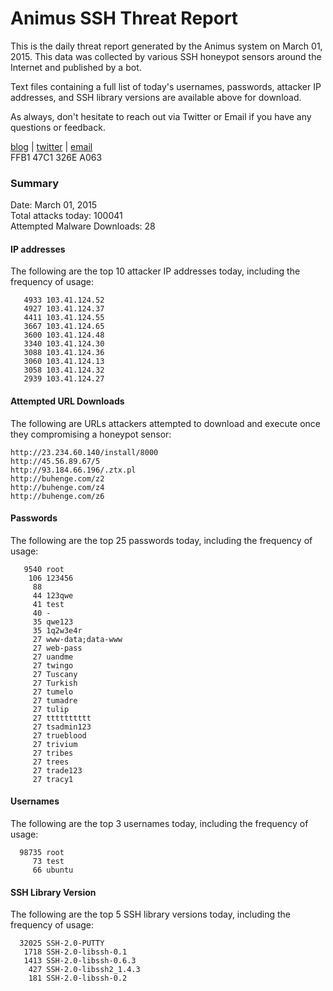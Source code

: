 # Animus SSH Threat Report

This is the daily threat report generated by the Animus system on March 01, 2015. This data was collected by various SSH honeypot sensors around the Internet and published by a bot.  

Text files containing a full list of today's usernames, passwords, attacker IP addresses, and SSH library versions are available above for download.  

As always, don't hesitate to reach out via Twitter or Email if you have any questions or feedback.  

[blog](http://morris.guru) | [twitter](https://twitter.com/andrew___morris) | [email](mailto:andrew@morris.guru)  
FFB1 47C1 326E A063  

### Summary

Date: March 01, 2015  
Total attacks today: 100041  
Attempted Malware Downloads: 28 

#### IP addresses
The following are the top 10 attacker IP addresses today, including the frequency of usage:
```
   4933 103.41.124.52
   4927 103.41.124.37
   4411 103.41.124.55
   3667 103.41.124.65
   3600 103.41.124.48
   3340 103.41.124.30
   3088 103.41.124.36
   3060 103.41.124.13
   3058 103.41.124.32
   2939 103.41.124.27
```

#### Attempted URL Downloads
The following are URLs attackers attempted to download and execute once they compromising a honeypot sensor:
```
http://23.234.60.140/install/8000
http://45.56.89.67/5
http://93.184.66.196/.ztx.pl
http://buhenge.com/z2
http://buhenge.com/z4
http://buhenge.com/z6
```

#### Passwords
The following are the top 25 passwords today, including the frequency of usage:
```
   9540 root
    106 123456
     88 
     44 123qwe
     41 test
     40 -
     35 qwe123
     35 1q2w3e4r
     27 www-data;data-www
     27 web-pass
     27 uandme
     27 twingo
     27 Tuscany
     27 Turkish
     27 tumelo
     27 tumadre
     27 tulip
     27 tttttttttt
     27 tsadmin123
     27 trueblood
     27 trivium
     27 tribes
     27 trees
     27 trade123
     27 tracy1
```

#### Usernames
The following are the top 3 usernames today, including the frequency of usage:
```
  98735 root
     73 test
     66 ubuntu
```

#### SSH Library Version
The following are the top 5 SSH library versions today, including the frequency of usage:
```
  32025 SSH-2.0-PUTTY
   1718 SSH-2.0-libssh-0.1
   1413 SSH-2.0-libssh-0.6.3
    427 SSH-2.0-libssh2_1.4.3
    181 SSH-2.0-libssh-0.2
```
